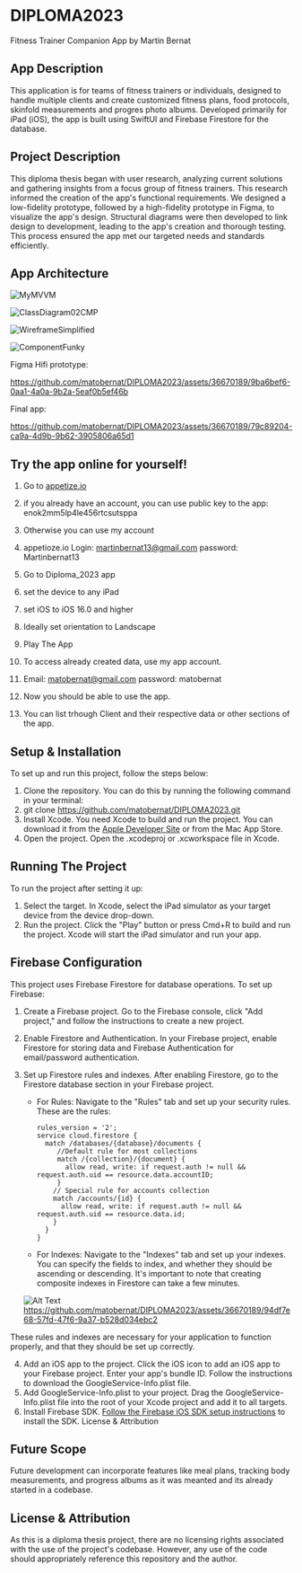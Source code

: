 # DIPLOMA2023
Fitness Trainer Companion App by Martin Bernat

## App Description
This application is for teams of fitness trainers or individuals,  designed to handle multiple clients and create customized fitness plans, food protocols, skinfold measurements and progres photo albums. Developed primarily for iPad (iOS), the app is built using SwiftUI and Firebase Firestore for the database.

## Project Description
This diploma thesis began with user research, analyzing current solutions and gathering insights from a focus group of fitness trainers. This research informed the creation of the app's functional requirements. We designed a low-fidelity prototype, followed by a high-fidelity prototype in Figma, to visualize the app's design. Structural diagrams were then developed to link design to development, leading to the app's creation and thorough testing. This process ensured the app met our targeted needs and standards efficiently.


## App Architecture

![MyMVVM](https://github.com/matobernat/DIPLOMA2023/assets/36670189/fe470791-2bd1-4bbd-bca0-9fcef895fc06)

![ClassDiagram02CMP](https://github.com/matobernat/DIPLOMA2023/assets/36670189/03204539-250d-44e2-90cb-8ac9c1bbd320)

![WireframeSimplified](https://github.com/matobernat/DIPLOMA2023/assets/36670189/945b2c04-36e3-44f5-8d00-d5f44c488608)


![ComponentFunky](https://github.com/matobernat/DIPLOMA2023/assets/36670189/b8ac8645-dc28-4e3f-a804-538bbdaa013d)



Figma Hifi prototype:

https://github.com/matobernat/DIPLOMA2023/assets/36670189/9ba6bef6-0aa1-4a0a-9b2a-5eaf0b5ef46b


Final app:

https://github.com/matobernat/DIPLOMA2023/assets/36670189/79c89204-ca9a-4d9b-9b62-3905806a65d1






## Try the app online for yourself!

1. Go to [appetize.io ](https://appetize.io)
2. if you already have an account, you can use public key to the app: enok2mm5lp4le456rtcsutsppa


3. Otherwise you can use my account
4. appetioze.io Login: martinbernat13@gmail.com password: Martinbernat13
5. Go to Diploma_2023 app
6. set the device to any iPad
7. set iOS to iOS 16.0 and higher
8. Ideally set orientation to Landscape
9. Play The App
10. To access already created data, use my app account.
11. Email: matobernat@gmail.com password: matobernat
12. Now you should be able to use the app.
13. You can list trhough Client and their respective data or other sections of the app.






## Setup & Installation
To set up and run this project, follow the steps below:

1. Clone the repository. You can do this by running the following command in your terminal:
2. git clone https://github.com/matobernat/DIPLOMA2023.git
4. Install Xcode. You need Xcode to build and run the project. You can download it from the [Apple Developer Site](https://developer.apple.com/xcode/) or from the Mac App Store.
5. Open the project. Open the .xcodeproj or .xcworkspace file in Xcode.

## Running The Project
To run the project after setting it up:

1. Select the target. In Xcode, select the iPad simulator as your target device from the device drop-down.
2. Run the project. Click the "Play" button or press Cmd+R to build and run the project. Xcode will start the iPad simulator and run your app.

## Firebase Configuration
This project uses Firebase Firestore for database operations. To set up Firebase:

1. Create a Firebase project. Go to the Firebase console, click "Add project," and follow the instructions to create a new project.
2. Enable Firestore and Authentication. In your Firebase project, enable Firestore for storing data and Firebase Authentication for email/password authentication.


4. Set up Firestore rules and indexes. After enabling Firestore, go to the Firestore database section in your Firebase project.

    * For Rules: Navigate to the "Rules" tab and set up your security rules. These are the rules:
    
      ```
      rules_version = '2';
      service cloud.firestore {
        match /databases/{database}/documents {
           //Default rule for most collections
           match /{collection}/{document} {
             allow read, write: if request.auth != null && request.auth.uid == resource.data.accountID;
           }
          // Special rule for accounts collection
          match /accounts/{id} {
            allow read, write: if request.auth != null && request.auth.uid == resource.data.id;
          }
        }
      }
      ```
    
    
   * For Indexes: Navigate to the "Indexes" tab and set up your indexes. You can specify the fields to index, and whether they should be ascending or descending. It's important to note that creating composite indexes in Firestore can take a few minutes.
   
   ![Alt Text](https://github.com/matobernat/DIPLOMA2023/assets/36670189/94df7e68-57fd-47f6-9a37-b528d034ebc2)
   https://github.com/matobernat/DIPLOMA2023/assets/36670189/94df7e68-57fd-47f6-9a37-b528d034ebc2
   
    

These rules and indexes are necessary for your application to function properly, and that they should be set up correctly.




4. Add an iOS app to the project. Click the iOS icon to add an iOS app to your Firebase project. Enter your app's bundle ID. Follow the instructions to download the GoogleService-Info.plist file.
5. Add GoogleService-Info.plist to your project. Drag the GoogleService-Info.plist file into the root of your Xcode project and add it to all targets.
6. Install Firebase SDK. [Follow the Firebase iOS SDK setup instructions](https://firebase.google.com/docs/ios/setup) to install the SDK.
License & Attribution



## Future Scope
Future development can incorporate features like meal plans, tracking body measurements, and progress albums as it was meanted and its already started in a codebase. 

## License & Attribution
As this is a diploma thesis project, there are no licensing rights associated with the use of the project's codebase. However, any use of the code should appropriately reference this repository and the author.
